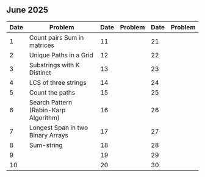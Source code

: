 ## June 2025

| Date | Problem                               | Date | Problem | Date | Problem |
| ---- | ------------------------------------- | ---- | ------- | ---- | ------- |
| 1    | Count pairs Sum in matrices           | 11   |         | 21   |         |
| 2    | Unique Paths in a Grid                | 12   |         | 22   |         |
| 3    | Substrings with K Distinct            | 13   |         | 23   |         |
| 4    | LCS of three strings                  | 14   |         | 24   |         |
| 5    | Count the paths                       | 15   |         | 25   |         |
| 6    | Search Pattern (Rabin-Karp Algorithm) | 16   |         | 26   |         |
| 7    | Longest Span in two Binary Arrays     | 17   |         | 27   |         |
| 8    | Sum-string                            | 18   |         | 28   |         |
| 9    |                                       | 19   |         | 29   |         |
| 10   |                                       | 20   |         | 30   |         |
